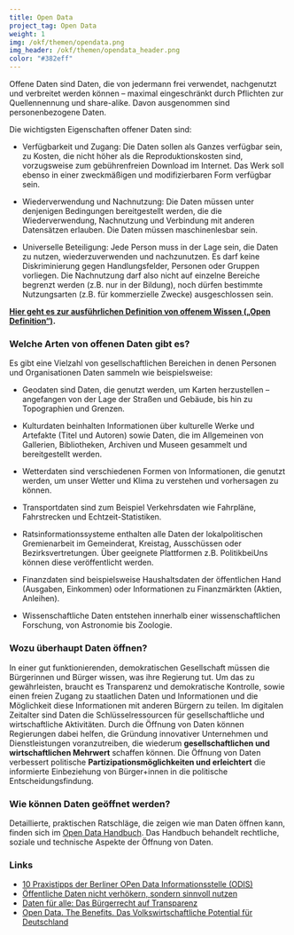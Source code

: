 ```yaml
---
title: Open Data
project_tag: Open Data
weight: 1
img: /okf/themen/opendata.png
img_header: /okf/themen/opendata_header.png
color: "#382eff"
---
```


Offene Daten sind Daten, die von jedermann frei verwendet, nachgenutzt und verbreitet werden können – maximal eingeschränkt durch Pflichten zur Quellennennung und share-alike. Davon ausgenommen sind personenbezogene Daten.
<!--more-->

Die wichtigsten Eigenschaften offener Daten sind:

- Verfügbarkeit und Zugang: Die Daten sollen als Ganzes verfügbar sein, zu Kosten, die nicht höher als die Reproduktionskosten sind, vorzugsweise zum gebührenfreien Download im Internet. Das Werk soll ebenso in einer zweckmäßigen und modifizierbaren Form verfügbar sein.

- Wiederverwendung und Nachnutzung: Die Daten müssen unter denjenigen Bedingungen bereitgestellt werden, die die Wiederverwendung, Nachnutzung und Verbindung mit anderen Datensätzen erlauben. Die Daten müssen maschinenlesbar sein.

- Universelle Beteiligung: Jede Person muss in der Lage sein, die Daten zu nutzen, wiederzuverwenden und nachzunutzen. Es darf keine Diskriminierung gegen Handlungsfelder, Personen oder Gruppen vorliegen. Die Nachnutzung darf also nicht auf einzelne Bereiche begrenzt werden (z.B. nur in der Bildung), noch dürfen bestimmte Nutzungsarten (z.B. für kommerzielle Zwecke) ausgeschlossen sein.

**[Hier geht es zur ausführlichen Definition von offenem Wissen („Open Definition“)](https://opendefinition.org/od/1.1/de/).**

### Welche Arten von offenen Daten gibt es?

Es gibt eine Vielzahl von gesellschaftlichen Bereichen in denen Personen und Organisationen Daten sammeln wie beispielsweise:

- Geodaten sind Daten, die genutzt werden, um Karten herzustellen – angefangen von der Lage der Straßen und Gebäude, bis hin zu Topographien und Grenzen.

- Kulturdaten beinhalten Informationen über kulturelle Werke und Artefakte (Titel und Autoren) sowie Daten, die im Allgemeinen von Gallerien, Bibliotheken, Archiven und Museen gesammelt und bereitgestellt werden.

- Wetterdaten sind verschiedenen Formen von Informationen, die genutzt werden, um unser Wetter und Klima zu verstehen und vorhersagen zu können.

- Transportdaten sind zum Beispiel Verkehrsdaten wie Fahrpläne, Fahrstrecken und Echtzeit-Statistiken.

- Ratsinformationssysteme enthalten alle Daten der lokalpolitischen Gremienarbeit im Gemeinderat, Kreistag, Ausschüssen oder Bezirksvertretungen. Über geeignete Plattformen z.B. PolitikbeiUns können diese veröffentlicht werden.

- Finanzdaten sind beispielsweise Haushaltsdaten der öffentlichen Hand (Ausgaben, Einkommen) oder Informationen zu Finanzmärkten (Aktien, Anleihen).

- Wissenschaftliche Daten entstehen innerhalb einer wissenschaftlichen Forschung, von Astronomie bis Zoologie.


### Wozu überhaupt Daten öffnen?

In einer gut funktionierenden, demokratischen Gesellschaft müssen die Bürgerinnen und Bürger wissen, was ihre Regierung tut. Um das zu gewährleisten, braucht es Transparenz und demokratische Kontrolle, sowie einen freien Zugang zu staatlichen Daten und Informationen und die Möglichkeit diese Informationen mit anderen Bürgern zu teilen. Im digitalen Zeitalter sind Daten die Schlüsselressourcen für gesellschaftliche und wirtschaftliche Aktivitäten. Durch die Öffnung von Daten können Regierungen dabei helfen, die Gründung innovativer Unternehmen und Dienstleistungen voranzutreiben, die wiederum **gesellschaftlichen und wirtschaftlichen Mehrwert** schaffen können. Die Öffnung von Daten verbessert politische  **Partizipationsmöglichkeiten und erleichtert** die informierte Einbeziehung von Bürger+innen in die politische Entscheidungsfindung.


### Wie können Daten geöffnet werden?

Detaillierte, praktischen Ratschläge, die zeigen wie man Daten öffnen kann, finden sich im [Open Data Handbuch](http://opendatahandbook.org/guide/de/how-to-open-up-data/). Das Handbuch behandelt rechtliche, soziale und technische Aspekte der Öffnung von Daten.


### Links

- [10 Praxistipps der Berliner OPen Data Informationsstelle (ODIS)](https://www.verwaltung-der-zukunft.org/transformation/open-data-erfolgreich-umsetzen)
- [Öffentliche Daten nicht verhökern, sondern sinnvoll nutzen](https://okfn.de/blog/2018/04/Oeffentliche-Daten-nicht-verhoekern-sondern-sinnvoll-nutzen/)
- [Daten für alle: Das Bürgerrecht auf Transparenz](https://monde-diplomatique.de/artikel/!5390836)
- [Open Data. The Benefits. Das Volkswirtschaftliche Potential für Deutschland](https://www.kas.de/einzeltitel/-/content/open-data.-the-benefits1)
